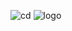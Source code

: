 

![cd](https://user-images.githubusercontent.com/46756130/89919506-f8388180-dc18-11ea-8bce-80a16e751aa5.jpg)
![logo](https://user-images.githubusercontent.com/46756130/89919516-fa9adb80-dc18-11ea-9229-7940999b8b96.png)
